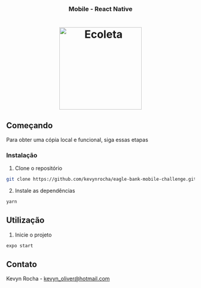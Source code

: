 <p align="center">
  <h3 align="center"><strong>Mobile - React Native</strong></h3>  
</p>

<h1 align="center">
    <img alt="Ecoleta" title="Ecoleta" src=".github/example.gif" width="220px" />
</h1>


## Começando

Para obter uma cópia local e funcional, siga essas etapas

### Instalação

1. Clone o repositório
```sh
git clone https://github.com/kevynrocha/eagle-bank-mobile-challenge.git
```
2. Instale as dependências
```sh
yarn
```
## Utilização

1. Inicie o projeto
```sh
expo start
```
## Contato

Kevyn Rocha - kevyn_oliver@hotmail.com
